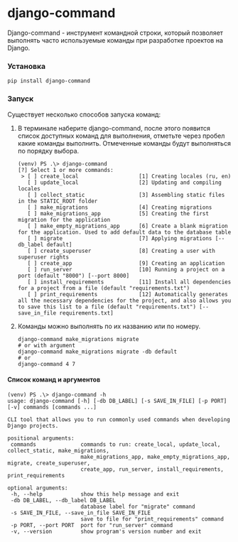 # django-command

Django-command - инструмент командной строки, который позволяет выполнять часто используемые команды при разработке
проектов на Django.

### Установка

```shell
pip install django-command
```

### Запуск

Существует несколько способов запуска команд:

1. В терминале наберите django-command, после этого появится список доступных команд для выполнения, отметьте через
   пробел какие команды выполнить. Отмеченные команды будут выполняться по порядку выбора.
   ```shell
   (venv) PS .\> django-command
   [?] Select 1 or more commands:
    > [ ] create_local                   [1] Creating locales (ru, en)
      [ ] update_local                   [2] Updating and compiling locales
      [ ] collect_static                 [3] Assembling static files in the STATIC_ROOT folder
      [ ] make_migrations                [4] Creating migrations
      [ ] make_migrations_app            [5] Creating the first migration for the application
      [ ] make_empty_migrations_app      [6] Create a blank migration for the application. Used to add default data to the database table
      [ ] migrate                        [7] Applying migrations [--db_label default]
      [ ] create_superuser               [8] Creating a user with superuser rights
      [ ] create_app                     [9] Creating an application
      [ ] run_server                     [10] Running a project on a port (default "8000") [--port 8000]
      [ ] install_requirements           [11] Install all dependencies for a project from a file (default "requirements.txt")
      [ ] print_requirements             [12] Automatically generates all the necessary dependencies for the project, and also allows you to save this list to a file (default "requirements.txt") [--save_in_file requirements.txt]
   ```

2. Команды можно выполнять по их названию или по номеру.
    ```shell
    django-command make_migrations migrate
    # or with argument
    django-command make_migrations migrate -db default
    # or
    django-command 4 7
    ```

#### Список команд и аргументов

 ```shell
(venv) PS .\> django-command -h
usage: django-command [-h] [-db DB_LABEL] [-s SAVE_IN_FILE] [-p PORT] [-v] commands [commands ...]   

CLI tool that allows you to run commonly used commands when developing Django projects.              

positional arguments:                                                                                
  commands              commands to run: create_local, update_local, collect_static, make_migrations,
                        make_migrations_app, make_empty_migrations_app, migrate, create_superuser,   
                        create_app, run_server, install_requirements, print_requirements             

optional arguments:
  -h, --help            show this help message and exit
  -db DB_LABEL, --db_label DB_LABEL
                        database label for "migrate" command
  -s SAVE_IN_FILE, --save_in_file SAVE_IN_FILE
                        save to file for "print_requirements" command
  -p PORT, --port PORT  port for "run_server" command
  -v, --version         show program's version number and exit
```